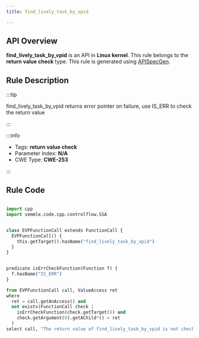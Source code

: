 ```yaml
---
title: find_lively_task_by_vpid

---
```



## API Overview
**find_lively_task_by_vpid** is an API in **Linux kernel**. This rule belongs to the **return value check** type. This rule is generated using [APISpecGen](../../tools/APISpecGen).
## Rule Description

:::tip

find_lively_task_by_vpid returns error pointer on failure, use IS_ERR to check the return value

:::

:::info

- Tags: **return value check**
- Parameter Index: **N/A**
- CWE Type: **CWE-253**

:::

## Rule Code
```python

import cpp
import semmle.code.cpp.controlflow.SSA


class EVPFunctionCall extends FunctionCall {
  EVPFunctionCall() {
    this.getTarget().hasName("find_lively_task_by_vpid")
  }
}


predicate isErrCheckFunction(Function f) {
  f.hasName("IS_ERR") 
}

from EVPFunctionCall call, ValueAccess ret
where
  ret = call.getAnAccess() and
  not exists(FunctionCall check |
    isErrCheckFunction(check.getTarget()) and
    check.getArgument(0).getAChild*() = ret
  )
select call, "The return value of find_lively_task_by_vpid is not checked with IS_ERR."
    
```